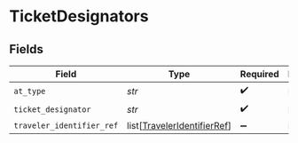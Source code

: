 # TicketDesignators


## Fields

| Field                                                                       | Type                                                                        | Required                                                                    | Description                                                                 |
| --------------------------------------------------------------------------- | --------------------------------------------------------------------------- | --------------------------------------------------------------------------- | --------------------------------------------------------------------------- |
| `at_type`                                                                   | *str*                                                                       | :heavy_check_mark:                                                          | N/A                                                                         |
| `ticket_designator`                                                         | *str*                                                                       | :heavy_check_mark:                                                          | N/A                                                                         |
| `traveler_identifier_ref`                                                   | list[[TravelerIdentifierRef](../../models/shared/traveleridentifierref.md)] | :heavy_minus_sign:                                                          | N/A                                                                         |